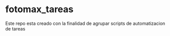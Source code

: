 # fotomax_tareas
Este repo esta creado con la finalidad de agrupar scripts de automatizacion de tareas
